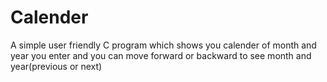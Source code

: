 # Calender
A simple user friendly C program which shows you calender of month and year you enter and you can move forward or backward to see month and year(previous or next) 
